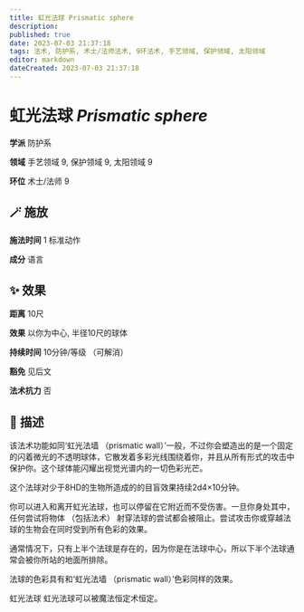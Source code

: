 ```yaml
---
title: 虹光法球 Prismatic sphere
description: 
published: true
date: 2023-07-03 21:37:18
tags: 法术, 防护系, 术士/法师法术, 9环法术, 手艺领域, 保护领域, 太阳领域
editor: markdown
dateCreated: 2023-07-03 21:37:18
---
```


# **虹光法球** *Prismatic sphere*

**学派** 防护系 

**领域** 手艺领域 9, 保护领域 9, 太阳领域 9

**环位** 术士/法师 9

## 🪄 施放

**施法时间** 1 标准动作

**成分** 语言

## ✨ 效果  

**距离** 10尺 

**效果** 以你为中心, 半径10尺的球体 

**持续时间** 10分钟/等级 （可解消） 

**豁免** 见后文

**法术抗力** 否

## 📖 描述

该法术功能如同‘虹光法墙 （prismatic wall）’一般，不过你会塑造出的是一个固定的闪着微光的不透明球体，它散发着多彩光线围绕着你，并且从所有形式的攻击中保护你。这个球体能闪耀出视觉光谱内的一切色彩光芒。

这个法球对少于8HD的生物所造成的的目盲效果持续2d4×10分钟。

你可以进入和离开虹光法球，也可以停留在它附近而不受伤害。一旦你身处其中，任何尝试将物体 （包括法术） 射穿法球的尝试都会被阻止。尝试攻击你或穿越法球的生物会在同时受到所有色彩的效果。

通常情况下，只有上半个法球是存在的，因为你是在法球中心，所以下半个法球通常会被你所站的地面所排除。

法球的色彩具有和‘虹光法墙 （prismatic wall）’色彩同样的效果。

虹光法球 虹光法球可以被魔法恒定术恒定。
    